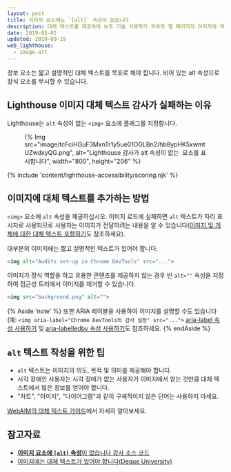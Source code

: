 ```yaml
---
layout: post
title: 이미지 요소에는 `[alt]` 속성이 없습니다
description: 대체 텍스트를 제공하여 보조 기술 사용자가 귀하의 웹 페이지의 이미지에 액세스할 수 있도록 하는 방법을 알아보세요.
date: 2019-05-02
updated: 2019-09-19
web_lighthouse:
  - image-alt
---
```


정보 요소는 짧고 설명적인 대체 텍스트를 목표로 해야 합니다. 비어 있는 alt 속성으로 장식 요소를 무시할 수 있습니다.

## Lighthouse 이미지 대체 텍스트 감사가 실패하는 이유

Lighthouse는 `alt` 속성이 없는 `<img>` 요소에 플래그를 지정합니다.

<figure>{% Img src="image/tcFciHGuF3MxnTr1y5ue01OGLBn2/hb8ypHK5xwmtUZwdxyQG.png", alt="Lighthouse 감사가 alt 속성이 없는 <img> 요소를 표시합니다", width="800", height="206" %}</figure>

{% include 'content/lighthouse-accessibility/scoring.njk' %}

## 이미지에 대체 텍스트를 추가하는 방법

`<img>` 요소에 `alt` 속성을 제공하십시오. 이미지 로드에 실패하면 `alt` 텍스트가 자리 표시자로 사용되므로 사용자는 이미지가 전달하려는 내용을 알 수 있습니다([이미지 및 개체에 대한 대체 텍스트 포함하기](/labels-and-text-alternatives#include-text-alternatives-for-images-and-objects)도 참조하세요).

대부분의 이미지에는 짧고 설명적인 텍스트가 있어야 합니다.

```html
<img alt="Audits set-up in Chrome DevTools" src="...">
```

이미지가 장식 역할을 하고 유용한 콘텐츠를 제공하지 않는 경우 빈 `alt=""` 속성을 지정하여 접근성 트리에서 이미지를 제거할 수 있습니다.

```html
<img src="background.png" alt="">
```

{% Aside 'note' %} 또한 ARIA 레이블을 사용하여 이미지를 설명할 수도 있습니다(예: `<img aria-label="Chrome DevTools의 감사 설정" src="...">` [aria-label 속성 사용하기](https://developer.mozilla.org/docs/Web/Accessibility/ARIA/ARIA_Techniques/Using_the_aria-label_attribute) 및 [aria-labelledby 속성 사용하기](https://developer.mozilla.org/docs/Web/Accessibility/ARIA/ARIA_Techniques/Using_the_aria-label_attribute)도 참조하세요. {% endAside %}

## `alt` 텍스트 작성을 위한 팁

- `alt` 텍스트는 이미지의 의도, 목적 및 의미를 제공해야 합니다.
- 시각 장애인 사용자는 시각 장애가 없는 사용자가 이미지에서 얻는 것만큼 대체 텍스트에서 많은 정보를 얻어야 합니다.
- "차트", "이미지", "다이어그램"과 같이 구체적이지 않은 단어는 사용하지 마세요.

[WebAIM의 대체 텍스트 가이드](https://webaim.org/techniques/alttext/)에서 자세히 알아보세요.

## 참고자료

- [**이미지 요소에 `[alt]` 속성**이 없습니다 감사 소스 코드](https://github.com/GoogleChrome/lighthouse/blob/master/lighthouse-core/audits/accessibility/image-alt.js)
- [이미지에는 대체 텍스트가 있어야 합니다(Deque University)](https://dequeuniversity.com/rules/axe/3.3/image-alt)
